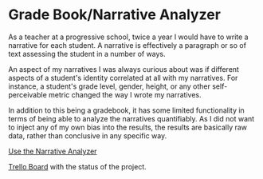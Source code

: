 # Grade Book/Narrative Analyzer

As a teacher at a progressive school, twice a year I would have to write a narrative for each student. A narrative is effectively a paragraph or so of text assessing the student in a number of ways. 

An aspect of my narratives I was always curious about was if different aspects of a student's identity correlated at all with my narratives. For instance, a student's grade level,  gender, height, or any other self-perceivable metric changed the way I wrote my narratives.

In addition to this being a gradebook, it has some limited functionality in terms of being able to analyze the narratives quantifiably. As I did not want to inject any of my own bias into the results, the results are basically raw data, rather than conclusive in any specific way.

[Use the Narrative Analyzer](https://narrative-analyzer.herokuapp.com/)


[Trello Board](https://trello.com/b/y1dv9k0z/build-out-na-app) with the status of the project.

